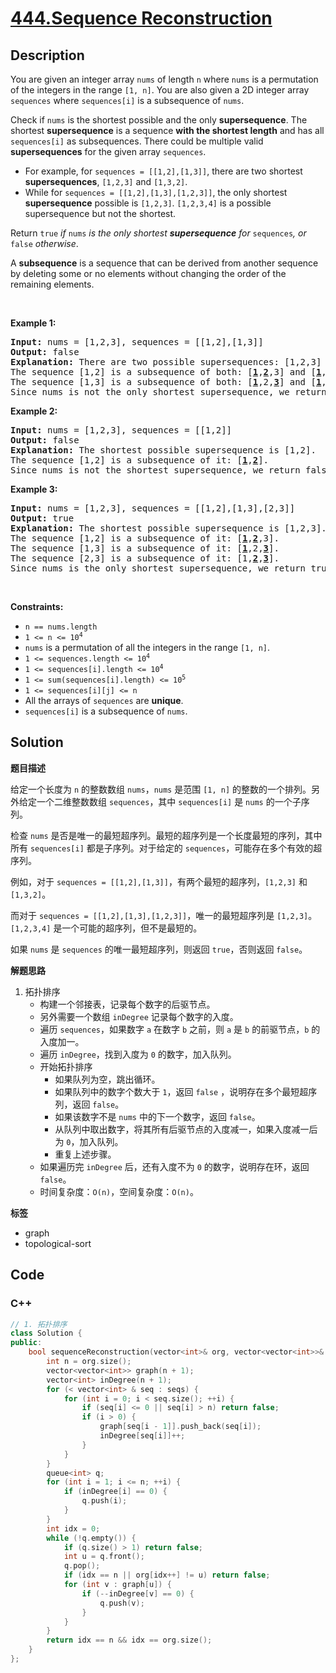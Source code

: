 # [444.Sequence Reconstruction](https://leetcode.com/problems/sequence-reconstruction/description/)

## Description

<p>You are given an integer array <code>nums</code> of length <code>n</code> where <code>nums</code> is a permutation of the integers in the range <code>[1, n]</code>. You are also given a 2D integer array <code>sequences</code> where <code>sequences[i]</code> is a subsequence of <code>nums</code>.</p>

<p>Check if <code>nums</code> is the shortest possible and the only <strong>supersequence</strong>. The shortest <strong>supersequence</strong> is a sequence <strong>with the shortest length</strong> and has all <code>sequences[i]</code> as subsequences. There could be multiple valid <strong>supersequences</strong> for the given array <code>sequences</code>.</p>

<ul>
  <li>For example, for <code>sequences = [[1,2],[1,3]]</code>, there are two shortest <strong>supersequences</strong>, <code>[1,2,3]</code> and <code>[1,3,2]</code>.</li>
  <li>While for <code>sequences = [[1,2],[1,3],[1,2,3]]</code>, the only shortest <strong>supersequence</strong> possible is <code>[1,2,3]</code>. <code>[1,2,3,4]</code> is a possible supersequence but not the shortest.</li>
</ul>

<p>Return <code>true</code><em> if </em><code>nums</code><em> is the only shortest <strong>supersequence</strong> for </em><code>sequences</code><em>, or </em><code>false</code><em> otherwise</em>.</p>

<p>A <strong>subsequence</strong> is a sequence that can be derived from another sequence by deleting some or no elements without changing the order of the remaining elements.</p>

<p>&nbsp;</p>
<p><strong class="example">Example 1:</strong></p>

<pre>
<strong>Input:</strong> nums = [1,2,3], sequences = [[1,2],[1,3]]
<strong>Output:</strong> false
<strong>Explanation:</strong> There are two possible supersequences: [1,2,3] and [1,3,2].
The sequence [1,2] is a subsequence of both: [<strong><u>1</u></strong>,<strong><u>2</u></strong>,3] and [<strong><u>1</u></strong>,3,<strong><u>2</u></strong>].
The sequence [1,3] is a subsequence of both: [<strong><u>1</u></strong>,2,<strong><u>3</u></strong>] and [<strong><u>1</u></strong>,<strong><u>3</u></strong>,2].
Since nums is not the only shortest supersequence, we return false.
</pre>

<p><strong class="example">Example 2:</strong></p>

<pre>
<strong>Input:</strong> nums = [1,2,3], sequences = [[1,2]]
<strong>Output:</strong> false
<strong>Explanation:</strong> The shortest possible supersequence is [1,2].
The sequence [1,2] is a subsequence of it: [<strong><u>1</u></strong>,<strong><u>2</u></strong>].
Since nums is not the shortest supersequence, we return false.
</pre>

<p><strong class="example">Example 3:</strong></p>

<pre>
<strong>Input:</strong> nums = [1,2,3], sequences = [[1,2],[1,3],[2,3]]
<strong>Output:</strong> true
<strong>Explanation:</strong> The shortest possible supersequence is [1,2,3].
The sequence [1,2] is a subsequence of it: [<strong><u>1</u></strong>,<strong><u>2</u></strong>,3].
The sequence [1,3] is a subsequence of it: [<strong><u>1</u></strong>,2,<strong><u>3</u></strong>].
The sequence [2,3] is a subsequence of it: [1,<strong><u>2</u></strong>,<strong><u>3</u></strong>].
Since nums is the only shortest supersequence, we return true.
</pre>

<p>&nbsp;</p>
<p><strong>Constraints:</strong></p>

<ul>
  <li><code>n == nums.length</code></li>
  <li><code>1 &lt;= n &lt;= 10<sup>4</sup></code></li>
  <li><code>nums</code> is a permutation of all the integers in the range <code>[1, n]</code>.</li>
  <li><code>1 &lt;= sequences.length &lt;= 10<sup>4</sup></code></li>
  <li><code>1 &lt;= sequences[i].length &lt;= 10<sup>4</sup></code></li>
  <li><code>1 &lt;= sum(sequences[i].length) &lt;= 10<sup>5</sup></code></li>
  <li><code>1 &lt;= sequences[i][j] &lt;= n</code></li>
  <li>All the arrays of <code>sequences</code> are <strong>unique</strong>.</li>
  <li><code>sequences[i]</code> is a subsequence of <code>nums</code>.</li>
</ul>

## Solution

**题目描述**

给定一个长度为 `n` 的整数数组 `nums`，`nums` 是范围 `[1, n]` 的整数的一个排列。另外给定一个二维整数数组 `sequences`，其中 `sequences[i]` 是 `nums` 的一个子序列。

检查 `nums` 是否是唯一的最短超序列。最短的超序列是一个长度最短的序列，其中所有 `sequences[i]` 都是子序列。对于给定的 `sequences`，可能存在多个有效的超序列。

例如，对于 `sequences = [[1,2],[1,3]]`，有两个最短的超序列，`[1,2,3]` 和 `[1,3,2]`。

而对于 `sequences = [[1,2],[1,3],[1,2,3]]`，唯一的最短超序列是 `[1,2,3]`。`[1,2,3,4]` 是一个可能的超序列，但不是最短的。

如果 `nums` 是 `sequences` 的唯一最短超序列，则返回 `true`，否则返回 `false`。

**解题思路**

1. 拓扑排序
   - 构建一个邻接表，记录每个数字的后驱节点。
   - 另外需要一个数组 `inDegree` 记录每个数字的入度。
   - 遍历 `sequences`，如果数字 `a` 在数字 `b` 之前，则 `a` 是 `b` 的前驱节点，`b` 的入度加一。
   - 遍历 `inDegree`，找到入度为 `0` 的数字，加入队列。
   - 开始拓扑排序
     - 如果队列为空，跳出循环。
     - 如果队列中的数字个数大于 `1`，返回 `false` ，说明存在多个最短超序列，返回 `false`。
     - 如果该数字不是 `nums` 中的下一个数字，返回 `false`。
     - 从队列中取出数字，将其所有后驱节点的入度减一，如果入度减一后为 `0`，加入队列。
     - 重复上述步骤。
   - 如果遍历完 `inDegree` 后，还有入度不为 `0` 的数字，说明存在环，返回 `false`。
   - 时间复杂度：`O(n)`，空间复杂度：`O(n)`。

**标签**

- graph
- topological-sort

<!-- code start -->
## Code

### C++

```cpp
// 1. 拓扑排序
class Solution {
public:
    bool sequenceReconstruction(vector<int>& org, vector<vector<int>>& seqs) {
        int n = org.size();
        vector<vector<int>> graph(n + 1);
        vector<int> inDegree(n + 1);
        for (< vector<int> & seq : seqs) {
            for (int i = 0; i < seq.size(); ++i) {
                if (seq[i] <= 0 || seq[i] > n) return false;
                if (i > 0) {
                    graph[seq[i - 1]].push_back(seq[i]);
                    inDegree[seq[i]]++;
                }
            }
        }
        queue<int> q;
        for (int i = 1; i <= n; ++i) {
            if (inDegree[i] == 0) {
                q.push(i);
            }
        }
        int idx = 0;
        while (!q.empty()) {
            if (q.size() > 1) return false;
            int u = q.front();
            q.pop();
            if (idx == n || org[idx++] != u) return false;
            for (int v : graph[u]) {
                if (--inDegree[v] == 0) {
                    q.push(v);
                }
            }
        }
        return idx == n && idx == org.size();
    }
};
```

<!-- code end -->
